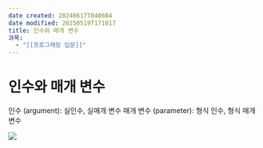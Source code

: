 ```yaml
---
date created: 20240617T040604
date modified: 20250519T171017
title: 인수와 매개 변수
과목:
  - "[[프로그래밍 입문]]"
---
```


# 인수와 매개 변수

인수 (argument): 실인수, 실매개 변수
매개 변수 (parameter): 형식 인수, 형식 매개 변수

![](https://i.imgur.com/Lls9RWo.png)
